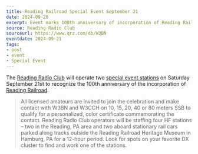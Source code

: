 ```yaml
---
title: Reading Railroad Special Event September 21
date: 2024-09-20
excerpt: Event marks 100th anniversary of incorporation of Reading Railroad.
source: Reading Radio Club
sourceurl: https://www.qrz.com/db/W3BN
eventdate: 2024-09-21
tags:
- post
- event
- Special Event
---
```

The [Reading Radio Club](https://www.facebook.com/RRCW3BN/) will operate two [special event stations](https://www.qrz.com/db/W3BN) on Saturday September 21st to recognize the 100th anniversary of the incorporation of [Reading Railroad](https://en.wikipedia.org/wiki/Reading_Company). 

> All licensed amateurs are invited to join the celebration and make contact with W3BN and W3CCH on 10, 15, 20, 40 or 80 meters SSB to qualify for a personalized, color certificate commemorating the contact. Reading Radio Club operators will be staffing four HF stations – two in the Reading, PA area and two aboard stationary rail cars parked along tracks outside the Reading Railroad Heritage Museum in Hamburg, PA for a 12-hour period. Look for spots on your favorite DX cluster to find and work one of the stations.